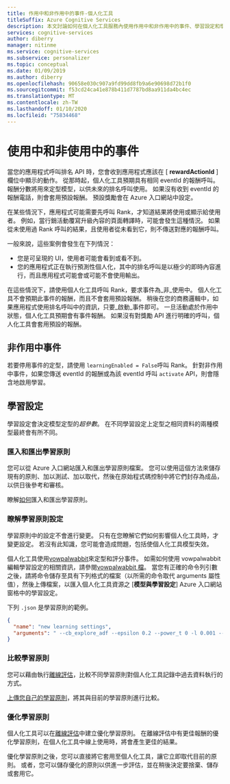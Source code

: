 ```yaml
---
title: 作用中和非作用中的事件-個人化工具
titleSuffix: Azure Cognitive Services
description: 本文討論如何在個人化工具服務內使用作用中和非作用中的事件、學習設定和學習原則。
services: cognitive-services
author: diberry
manager: nitinme
ms.service: cognitive-services
ms.subservice: personalizer
ms.topic: conceptual
ms.date: 01/09/2019
ms.author: diberry
ms.openlocfilehash: 90658e030c907a9fd99dd8fb9a6e90698d72b1f0
ms.sourcegitcommit: f53cd24ca41e878b411d7787bd8aa911da4bc4ec
ms.translationtype: MT
ms.contentlocale: zh-TW
ms.lasthandoff: 01/10/2020
ms.locfileid: "75834468"
---
```

# <a name="active-and-inactive-events"></a>使用中和非使用中的事件

當您的應用程式呼叫排名 API 時，您會收到應用程式應該在 [ **rewardActionId** ] 欄位中顯示的動作。  從那時起，個人化工具預期具有相同 eventId 的報酬呼叫。 報酬分數將用來定型模型，以供未來的排名呼叫使用。 如果沒有收到 eventId 的報酬電話，則會套用預設報酬。 預設獎勵會在 Azure 入口網站中設定。

在某些情況下，應用程式可能需要先呼叫 Rank，才知道結果將使用或顯示給使用者。 例如，當行銷活動覆寫升級內容的頁面轉譯時，可能會發生這種情況。 如果從未使用過 Rank 呼叫的結果，且使用者從未看到它，則不傳送對應的報酬呼叫。

一般來說，這些案例會發生在下列情況：

* 您是可呈現的 UI，使用者可能會看到或看不到。
* 您的應用程式正在執行預測性個人化，其中的排名呼叫是以極少的即時內容進行，而且應用程式可能會或可能不會使用輸出。

在這些情況下，請使用個人化工具呼叫 Rank，要求事件為_非_使用中。 個人化工具不會預期此事件的報酬，而且不會套用預設報酬。
稍後在您的商務邏輯中，如果應用程式使用排名呼叫中的資訊，只要_啟動_事件即可。 一旦活動處於作用中狀態，個人化工具預期會有事件報酬。 如果沒有對獎勵 API 進行明確的呼叫，個人化工具會套用預設的報酬。

## <a name="inactive-events"></a>非作用中事件

若要停用事件的定型，請使用 `learningEnabled = False`呼叫 Rank。 針對非作用中事件，如果您傳送 eventId 的報酬或為該 eventId 呼叫 `activate` API，則會隱含地啟用學習。

## <a name="learning-settings"></a>學習設定

學習設定會決定模型定型的*超參數*。 在不同學習設定上定型之相同資料的兩種模型最終會有所不同。

### <a name="import-and-export-learning-policies"></a>匯入和匯出學習原則

您可以從 Azure 入口網站匯入和匯出學習原則檔案。 您可以使用這個方法來儲存現有的原則、加以測試、加以取代，然後在原始程式碼控制中將它們封存為成品，以供日後參考和審核。

瞭解[如何](how-to-learning-policy.md)匯入和匯出學習原則。

### <a name="understand-learning-policy-settings"></a>瞭解學習原則設定

學習原則中的設定不會進行變更。 只有在您瞭解它們如何影響個人化工具時，才變更設定。 若沒有此知識，您可能會造成問題，包括使個人化工具模型失效。

個人化工具使用[vowpalwabbit](https://github.com/VowpalWabbit)來定型和評分事件。 如需如何使用 vowpalwabbit 編輯學習設定的相關資訊，請參閱[vowpalwabbit 檔](https://github.com/VowpalWabbit/vowpal_wabbit/wiki/Command-line-arguments)。 當您有正確的命令列引數之後，請將命令儲存至具有下列格式的檔案（以所需的命令取代 arguments 屬性值），然後上傳檔案，以匯入個人化工具資源之 [**模型與學習設定**] Azure 入口網站窗格中的學習設定。

下列 `.json` 是學習原則的範例。

```json
{
  "name": "new learning settings",
  "arguments": " --cb_explore_adf --epsilon 0.2 --power_t 0 -l 0.001 --cb_type mtr -q ::"
}
```

### <a name="compare-learning-policies"></a>比較學習原則

您可以藉由執行[離線評估](concepts-offline-evaluation.md)，比較不同學習原則對個人化工具記錄中過去資料執行的方式。

[上傳您自己的學習原則](how-to-learning-policy.md)，將其與目前的學習原則進行比較。

### <a name="optimize-learning-policies"></a>優化學習原則

個人化工具可以在[離線評估](how-to-offline-evaluation.md)中建立優化學習原則。 在離線評估中有更佳報酬的優化學習原則，在個人化工具中線上使用時，將會產生更佳的結果。

優化學習原則之後，您可以直接將它套用至個人化工具，讓它立即取代目前的原則。 或者，您可以儲存優化的原則以供進一步評估，並在稍後決定要捨棄、儲存或套用它。

